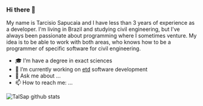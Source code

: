 ### Hi there 👋

My name is Tarcisio Sapucaia and I have less than 3 years of experience as a developer. I'm living in Brazil and studying civil engineering, but I've always been passionate about programming where I sometimes venture. My idea is to be able to work with both areas, who knows how to be a programmer of specific software for civil engineering.

- 🎓 I’m have a degree in exact sciences 
- 🌱 I’m currently working on [etd](https://github.com/talsap/etd) software development 
- 💬 Ask me about ...
- 📫 How to reach me: ...

![TalSap github stats](https://github-readme-stats.vercel.app/api?username=talsap&show_icons=true&theme=highcontrast)

<!--
**talsap/talsap** is a ✨ _special_ ✨ repository because its `README.md` (this file) appears on your GitHub profile.
